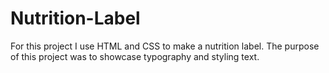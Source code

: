 # Nutrition-Label
For this project I use HTML and CSS to make a nutrition label. The purpose of this project was to showcase typography and styling text. 
